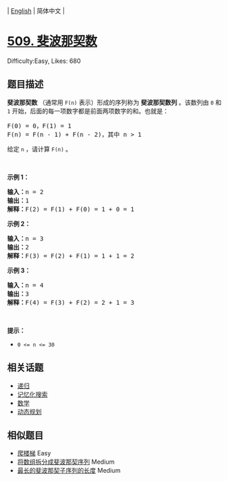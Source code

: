 
| [English](README_EN.md) | 简体中文 |

# [509. 斐波那契数](https://leetcode.cn/problems/fibonacci-number/)
Difficulty:Easy, Likes: 680

## 题目描述

<p><strong>斐波那契数</strong>&nbsp;（通常用&nbsp;<code>F(n)</code> 表示）形成的序列称为 <strong>斐波那契数列</strong> 。该数列由&nbsp;<code>0</code> 和 <code>1</code> 开始，后面的每一项数字都是前面两项数字的和。也就是：</p>

<pre>
F(0) = 0，F(1)&nbsp;= 1
F(n) = F(n - 1) + F(n - 2)，其中 n &gt; 1
</pre>

<p>给定&nbsp;<code>n</code> ，请计算 <code>F(n)</code> 。</p>

<p>&nbsp;</p>

<p><strong>示例 1：</strong></p>

<pre>
<strong>输入：</strong>n = 2
<strong>输出：</strong>1
<strong>解释：</strong>F(2) = F(1) + F(0) = 1 + 0 = 1
</pre>

<p><strong>示例 2：</strong></p>

<pre>
<strong>输入：</strong>n = 3
<strong>输出：</strong>2
<strong>解释：</strong>F(3) = F(2) + F(1) = 1 + 1 = 2
</pre>

<p><strong>示例 3：</strong></p>

<pre>
<strong>输入：</strong>n = 4
<strong>输出：</strong>3
<strong>解释：</strong>F(4) = F(3) + F(2) = 2 + 1 = 3
</pre>

<p>&nbsp;</p>

<p><strong>提示：</strong></p>

<ul>
	<li><code>0 &lt;= n &lt;= 30</code></li>
</ul>


## 相关话题

- [递归](https://leetcode-cn.com/tag/recursion/)
- [记忆化搜索](https://leetcode-cn.com/tag/memoization/)
- [数学](https://leetcode-cn.com/tag/math/)
- [动态规划](https://leetcode-cn.com/tag/dynamic-programming/)

## 相似题目

- [爬楼梯](../climbing-stairs/README.md) Easy 
- [将数组拆分成斐波那契序列](../split-array-into-fibonacci-sequence/README.md) Medium 
- [最长的斐波那契子序列的长度](../length-of-longest-fibonacci-subsequence/README.md) Medium 
